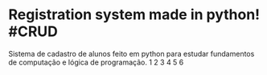 # Registration system made in python! #CRUD
Sistema de cadastro de alunos feito em python para estudar fundamentos de computação e lógica de programação.
1
2
3
4
5
6
